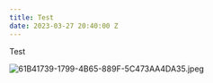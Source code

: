 ```yaml
---
title: Test
date: 2023-03-27 20:40:00 Z
---
```


Test

![61B41739-1799-4B65-889F-5C473AA4DA35.jpeg](/uploads/61B41739-1799-4B65-889F-5C473AA4DA35.jpeg)